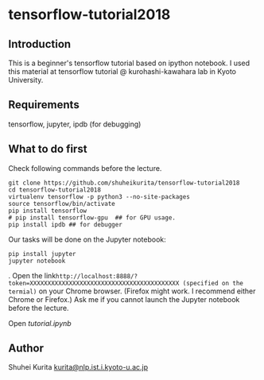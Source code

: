 # tensorflow-tutorial2018

## Introduction ##
This is a beginner's tensorflow tutorial based on ipython notebook.
I used this material at tensorflow tutorial @ kurohashi-kawahara lab in Kyoto University.

## Requirements ##
tensorflow,
jupyter,
ipdb (for debugging)

## What to do first ##
Check following commands before the lecture.

```
git clone https://github.com/shuheikurita/tensorflow-tutorial2018
cd tensorflow-tutorial2018
virtualenv tensorflow -p python3 --no-site-packages
source tensorflow/bin/activate
pip install tensorflow
# pip install tensorflow-gpu  ## for GPU usage.
pip install ipdb ## for debugger
```

Our tasks will be done on the Jupyter notebook:
```
pip install jupyter
jupyter notebook
```
. Open the link`http://localhost:8888/?token=XXXXXXXXXXXXXXXXXXXXXXXXXXXXXXXXXXXXXXXXXX (specified on the termial)` on your Chrome browser. (Firefox might work. I recommend either Chrome or Firefox.)
Ask me if you cannot launch the Jupyter notebook before the lecture.

Open *tutorial.ipynb*

## Author ##
Shuhei Kurita kurita@nlp.ist.i.kyoto-u.ac.jp

